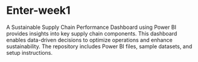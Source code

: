 # Enter-week1
A Sustainable Supply Chain Performance Dashboard using Power BI provides insights into key supply chain components. This dashboard enables data-driven decisions to optimize operations and enhance sustainability. The repository includes Power BI files, sample datasets, and setup instructions.
